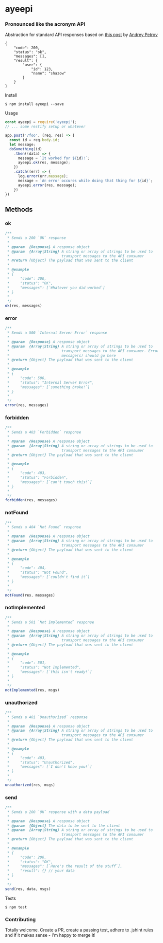# ayeepi

### Pronounced like the acronym API

Abstraction for standard API responses based on [this post](https://medium.com/@shazow/how-i-design-json-api-responses-71900f00f2db#.wticupivc) by [Andrey Petrov](https://twitter.com/shazow)

```
{
    "code": 200,
    "status": "ok",
    "messages": [],
    "result": {
        "user": {
            "id": 123,
            "name": "shazow"
        }
    }
}
```

Install
```
$ npm install ayeepi --save
```

Usage
```javascript
const ayeepi = require('ayeepi');
// ... some restify setup or whatever

app.post('/foo', (req, res) => {
  const id = req.body.id;
  let message;
  doSomething(id)
    .then((data) => {
      message = `It worked for ${id}!`;
      ayeepi.ok(res, message);
    })
    .catch((err) => {
      log.error(err.message);
      message = `An error occures while doing that thing for ${id}`;
      ayeepi.error(res, message);
    })
})
```

## Methods

### ok
```javascript
/**
 * Sends a 200 `OK` response
 *
 * @param  {Response} A response object
 * @param  {Array|String} A string or array of strings to be used to
 *                        transport messages to the API consumer
 * @return {Object} The payload that was sent to the client
 *
 * @example
 * {
 *     "code": 200,
 *     "status": "OK",
 *     "messages": [`Whatever you did worked`]
 * }
 *
 */
ok(res, messages)
```

### error
```javascript
/**
 * Sends a 500 `Internal Server Error` response
 *
 * @param  {Response} A response object
 * @param  {Array|String} A string or array of strings to be used to
 *                        transport messages to the API consumer. Error
 *                        message(s) should go here
 * @return {Object} The payload that was sent to the client
 *
 * @example
 * {
 *     "code": 500,
 *     "status": "Internal Server Error",
 *     "messages": [`something broke!`]
 * }
 *
 */
error(res, messages)
```

### forbidden
```javascript
/**
 * Sends a 403 `Forbidden` response
 *
 * @param  {Response} A response object
 * @param  {Array|String} A string or array of strings to be used to
 *                        transport messages to the API consumer
 * @return {Object} The payload that was sent to the client
 *
 * @example
 * {
 *     "code": 403,
 *     "status": "Forbidden",
 *     "messages": [`can't touch this!`]
 * }
 *
 */
forbidden(res, messages)
```

### notFound
```javascript
/**
 * Sends a 404 `Not Found` response
 *
 * @param  {Response} A response object
 * @param  {Array|String} A string or array of strings to be used to
 *                        transport messages to the API consumer
 * @return {Object} The payload that was sent to the client
 *
 * @example
 * {
 *     "code": 404,
 *     "status": "Not Found",
 *     "messages": [`couldn't find it`]
 * }
 *
 */
notFound(res, messages)
```

### notImplemented
```javascript
/**
 * Sends a 501 `Not Implemented` response
 *
 * @param  {Response} A response object
 * @param  {Array|String} A string or array of strings to be used to
 *                        transport messages to the API consumer
 * @return {Object} The payload that was sent to the client
 *
 * @example
 * {
 *     "code": 501,
 *     "status": "Not Implemented",
 *     "messages": [`this isn't ready!`]
 * }
 *
 */
notImplemented(res, msgs)
```

### unauthorized
```javascript
/**
 * Sends a 401 `Unauthorized` response
 *
 * @param  {Response} A response object
 * @param  {Array|String} A string or array of strings to be used to
 *                        transport messages to the API consumer
 * @return {Object} The payload that was sent to the client
 *
 * @example
 * {
 *     "code": 403,
 *     "status": "Unauthorized",
 *     "messages": [`I don't know you!`]
 * }
 *
 */
unauthorized(res, msgs)
```

### send
```javascript
/**
 * Sends a 200 `OK` response with a data payload
 *
 * @param  {Response} A response object
 * @param  {Object} The data to be sent to the client
 * @param  {Array|String} A string or array of strings to be used to
 *                        transport messages to the API consumer
 * @return {Object} The payload that was sent to the client
 *
 * @example
 * {
 *     "code": 200,
 *     "status": "OK",
 *     "messages": [`Here's the result of the stuff`],
 *     "result": {} // your data
 * }
 *
 */
send(res, data, msgs)
```

Tests
```
$ npm test
```

### Contributing
Totally welcome. Create a PR, create a passing test, adhere to .jshint rules and if it makes sense - I'm happy to merge it!
